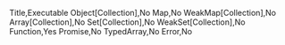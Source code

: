 ﻿Title,Executable
Object[Collection],No
Map,No
WeakMap[Collection],No
Array[Collection],No
Set[Collection],No
WeakSet[Collection],No
Function,Yes
Promise,No
TypedArray,No
Error,No